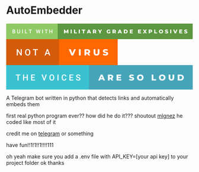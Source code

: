 # AutoEmbedder
<p>
<img align="center" src="built-with-military-grade-explosives.svg"/>
<img align="center" src="not-a-virus.svg" />
<img align="center" src="the-voices-are-so-loud.svg" />
</p>

A Telegram bot written in python that detects links and automatically embeds them


first real python program ever??
how did he do it???
shoutout [mlgnez](https://github.com/mlgnez) he coded like most of it

credit me on [telegram](https://t.me/stationswift) or something

have fun!!1!1!!1!!!!111


oh yeah make sure you add a .env file with API_KEY=[your api key] to your project folder ok thanks
